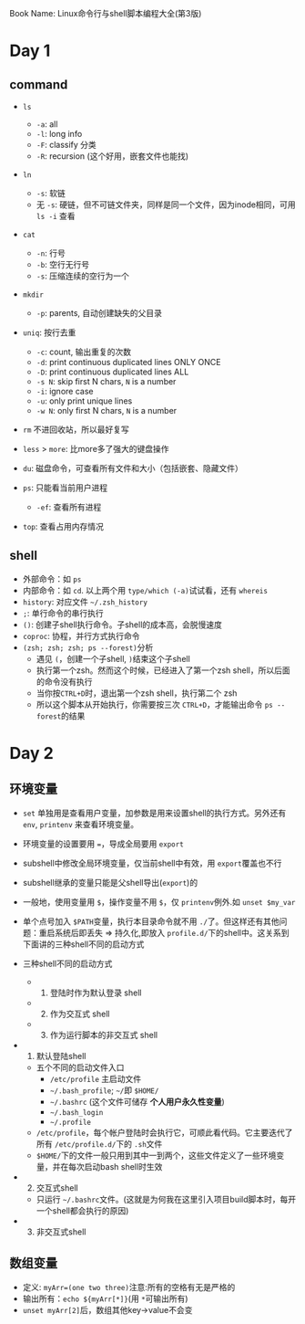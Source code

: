 Book Name: Linux命令行与shell脚本编程大全(第3版)

# Day 1

## command

- `ls` 
    + `-a`: all
    + `-l`: long info
    + `-F`: classify 分类
    + `-R`: recursion (这个好用，嵌套文件也能找)

- `ln` 
    + `-s`: 软链
    + 无 `-s`: 硬链，但不可链文件夹，同样是同一个文件，因为inode相同，可用 `ls -i` 查看

- `cat` 
    + `-n`: 行号
    + `-b`: 空行无行号
    + `-s`: 压缩连续的空行为一个

- `mkdir`
    + `-p`: parents, 自动创建缺失的父目录

- `uniq`: 按行去重
    + `-c`: count, 输出重复的次数
    + `-d`: print continuous duplicated lines ONLY ONCE
    + `-D`: print continuous duplicated lines ALL
    + `-s N`: skip first N chars, `N` is a number
    + `-i`: ignore case
    + `-u`: only print unique lines
    + `-w N`: only first N chars, `N` is a number

- `rm` 不进回收站，所以最好复写
- `less` > `more`: 比more多了强大的键盘操作
- `du`: 磁盘命令，可查看所有文件和大小（包括嵌套、隐藏文件）
- `ps`: 只能看当前用户进程
    + `-ef`: 查看所有进程
- `top`: 查看占用内存情况

## shell

- 外部命令：如 `ps`
- 内部命令：如 `cd`. 以上两个用 `type/which (-a)`试试看，还有 `whereis`
- `history`: 对应文件 `~/.zsh_history`
- `;`: 单行命令的串行执行
- `()`: 创建子shell执行命令。子shell的成本高，会脱慢速度
- `coproc`: 协程，并行方式执行命令
- `(zsh; zsh; zsh; ps --forest)`分析
    + 遇见 `(`，创建一个子shell, `)`结束这个子shell
    + 执行第一个zsh。然而这个时候，已经进入了第一个zsh shell，所以后面的命令没有执行
    + 当你按`CTRL+D`时，退出第一个zsh shell，执行第二个 zsh
    + 所以这个脚本从开始执行，你需要按三次 `CTRL+D`，才能输出命令 `ps --forest`的结果

# Day 2

## 环境变量

- `set` 单独用是查看用户变量，加参数是用来设置shell的执行方式。另外还有 `env`, `printenv` 来查看环境变量。
- 环境变量的设置要用 `=`，导成全局要用 `export`
- subshell中修改全局环境变量，仅当前shell中有效，用 `export`覆盖也不行
- subshell继承的变量只能是父shell导出(`export`)的
- 一般地，使用变量用 `$`，操作变量不用 `$`，仅 `printenv`例外.如 `unset $my_var`
- 单个点号加入 `$PATH`变量，执行本目录命令就不用 `./`了。但这样还有其他问题：重启系统后即丢失 => 持久化,即放入 `profile.d/`下的shell中。这关系到下面讲的三种shell不同的启动方式
- 三种shell不同的启动方式
    + 1. 登陆时作为默认登录 shell
    + 2. 作为交互式 shell
    + 3. 作为运行脚本的非交互式 shell

- 1. 默认登陆shell
    + 五个不同的启动文件入口 
        * `/etc/profile` 主启动文件
        * `~/.bash_profile`; `~/`即 `$HOME/`
        * `~/.bashrc` (这个文件可储存 **个人用户永久性变量**)
        * `~/.bash_login` 
        * `~/.profile`
    + `/etc/profile`，每个帐户登陆时会执行它，可顺此看代码。它主要迭代了所有 `/etc/profile.d/`下的 `.sh`文件
    +  `$HOME/`下的文件一般只用到其中一到两个，这些文件定义了一些环境变量，并在每次启动bash shell时生效

- 2. 交互式shell
    + 只运行 `~/.bashrc`文件。(这就是为何我在这里引入项目build脚本时，每开一个shell都会执行的原因)

- 3. 非交互式shell

## 数组变量

- 定义: `myArr=(one two three)`注意:所有的空格有无是严格的
- 输出所有：`echo ${myArr[*]}`(用 `*`可输出所有)
- `unset myArr[2]`后，数组其他key->value不会变

